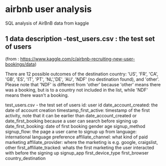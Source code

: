 # airbnb user analysis 
SQL analysis of AirBnB data from kaggle




## 1 data description -test_users.csv : the test set of users
(from : https://www.kaggle.com/c/airbnb-recruiting-new-user-bookings/data)

There are 12 possible outcomes of the destination country:
'US', 'FR', 'CA', 'GB', 'ES', 'IT', 'PT', 'NL','DE', 'AU', 'NDF' (no destination found), and 'other'.
Please note that 'NDF' is different from 'other' because 'other' means there was a booking, 
but is to a country not included in the list, while 'NDF' means there wasn't a booking.


  test_users.csv - the test set of users
  id: user id
  date_account_created: the date of account creation
  timestamp_first_active: timestamp of the first activity, note that it can be earlier than date_account_created or date_first_booking because a user can search before signing up
  date_first_booking: date of first booking
  gender
  age
  signup_method
  signup_flow: the page a user came to signup up from
  language: international language preference
  affiliate_channel: what kind of paid marketing
  affiliate_provider: where the marketing is e.g. google, craigslist, other
  first_affiliate_tracked: whats the first marketing the user interacted with before the signing up
  signup_app
  first_device_type
  first_browser
  country_destination



